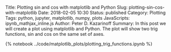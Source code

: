 Title: Plotting sin and cos with matplotlib and Python
Slug: plotting-sin-cos-with-matplotlib
Date: 2018-02-05 10:30
Status: published
Category: Plotting
Tags: python, jupyter, matplotlib, numpy, plots
JavaScripts: ipynb_mathjax_inline.js
Author: Peter D. Kazarinoff
Summary: In this post we will create a plot using matplotlib and Python. The plot will show two trig functions, sin and cos on the same set of axes.

{% notebook ../code/matplotlib_plots/plotting_trig_functions.ipynb %}
